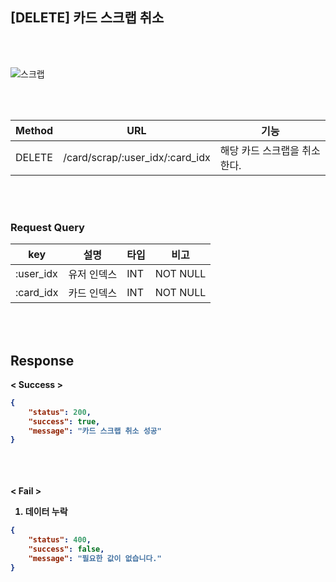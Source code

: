 ## [DELETE] 카드 스크랩 취소

<br>
<br>

![스크랩](https://user-images.githubusercontent.com/55133871/87726381-defb0b80-c7f9-11ea-8f4b-185994d13681.png)

<br>
<br>


| Method | URL                    | 기능                          |
| ------ | ----------------------- | ----------------------------- |
| DELETE | /card/scrap/:user_idx/:card_idx | 해당 카드 스크랩을 취소한다. |

<br>
<br>

### Request Query

| key       | 설명        | 타입 | 비고     |
| --------- | ----------- | ---- | -------- |
| :user_idx | 유저 인덱스 | INT  | NOT NULL |
| :card_idx | 카드 인덱스 | INT  | NOT NULL |


<br>
<br>


## Response



<b> < Success >

```json
{
    "status": 200,
    "success": true,
    "message": "카드 스크랩 취소 성공"
}
```

<br> ㅤ

<b> < Fail >


1. 데이터 누락

```json
{
    "status": 400,
    "success": false,
    "message": "필요한 값이 없습니다."
}
```

